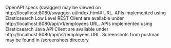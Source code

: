 OpenAPI specs (swagger) may be viewed on http://localhost:8080/swagger-ui/index.html# URL.
APIs implemented using Elasticsearch Low Level REST Client are available under http://localhost:8080/api/v1/employees URL.
APIs implemented using Elasticsearch Java API Client are available under http://localhost:8080/api/v2/employees URL.
Screenshots from postman may be found in /screenshots directory
